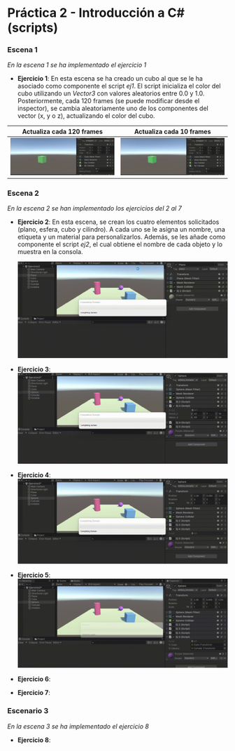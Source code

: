 # Práctica 2 - Introducción a C# (scripts)
### Escena 1
*En la escena 1 se ha implementado el ejercicio 1*
- **Ejercicio 1**: En esta escena se ha creado un cubo al que se le ha asociado como componente el script *ej1*. El script inicializa el color del cubo utilizando un *Vector3* con valores aleatorios entre 0.0 y 1.0. Posteriormente, cada 120 frames (se puede modificar desde el inspector), se cambia aleatoriamente uno de los componentes del vector (x, y o z), actualizando el color del cubo.

| **Actualiza cada 120 frames** | **Actualiza cada 10 frames** |
|:-----------------------------:|:----------------------------:|
|![ejercicio_1a120](./gif/ii-pr2-ejercicio1_120.gif)|![ejercicio_1a10](./gif/ii-pr2-ejercicio1_10.gif) |

### Escena 2
*En la escena 2 se han implementado los ejercicios del 2 al 7*
- **Ejercicio 2**: En esta escena, se crean los cuatro elementos solicitados (plano, esfera, cubo y cilindro). A cada uno se le asigna un nombre, una etiqueta y un material para personalizarlos. Además, se les añade como componente el script *ej2*, el cual obtiene el nombre de cada objeto y lo muestra en la consola.

    ![ejercicio_2](./gif/ii-pr2-ejercicio2.gif)
  
- **Ejercicio 3**:
    ![ejercicio_3](./gif/ii-pr2-ejercicio3.gif)
- **Ejercicio 4**:
    ![ejercicio_4](./gif/ii-pr2-ejercicio4.gif)
- **Ejercicio 5**:
    ![ejercicio_5](./gif/ii-pr2-ejercicio5.gif)
- **Ejercicio 6**:
- **Ejercicio 7**:
### Escenario 3
*En la escena 3 se ha implementado el ejercicio 8*
- **Ejercicio 8**:

